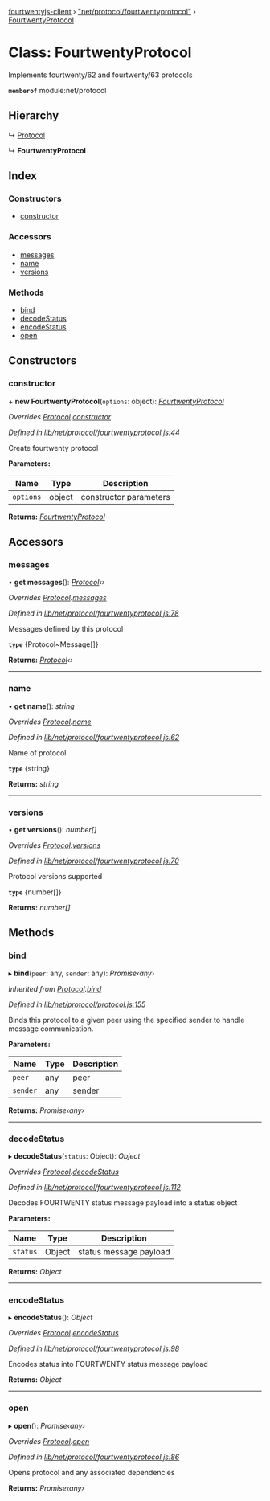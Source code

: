 [fourtwentyjs-client](../README.md) › ["net/protocol/fourtwentyprotocol"](../modules/_net_protocol_fourtwentyprotocol_.md) › [FourtwentyProtocol](_net_protocol_fourtwentyprotocol_.fourtwentyprotocol.md)

# Class: FourtwentyProtocol

Implements fourtwenty/62 and fourtwenty/63 protocols

**`memberof`** module:net/protocol

## Hierarchy

  ↳ [Protocol](_net_protocol_protocol_.protocol.md)

  ↳ **FourtwentyProtocol**

## Index

### Constructors

* [constructor](_net_protocol_fourtwentyprotocol_.fourtwentyprotocol.md#constructor)

### Accessors

* [messages](_net_protocol_fourtwentyprotocol_.fourtwentyprotocol.md#messages)
* [name](_net_protocol_fourtwentyprotocol_.fourtwentyprotocol.md#name)
* [versions](_net_protocol_fourtwentyprotocol_.fourtwentyprotocol.md#versions)

### Methods

* [bind](_net_protocol_fourtwentyprotocol_.fourtwentyprotocol.md#bind)
* [decodeStatus](_net_protocol_fourtwentyprotocol_.fourtwentyprotocol.md#decodestatus)
* [encodeStatus](_net_protocol_fourtwentyprotocol_.fourtwentyprotocol.md#encodestatus)
* [open](_net_protocol_fourtwentyprotocol_.fourtwentyprotocol.md#open)

## Constructors

###  constructor

\+ **new FourtwentyProtocol**(`options`: object): *[FourtwentyProtocol](_net_protocol_fourtwentyprotocol_.fourtwentyprotocol.md)*

*Overrides [Protocol](_net_protocol_protocol_.protocol.md).[constructor](_net_protocol_protocol_.protocol.md#constructor)*

*Defined in [lib/net/protocol/fourtwentyprotocol.js:44](https://github.com/420integrated/fourtwentyjs-client/blob/master/lib/net/protocol/fourtwentyprotocol.js#L44)*

Create fourtwenty protocol

**Parameters:**

Name | Type | Description |
------ | ------ | ------ |
`options` | object | constructor parameters |

**Returns:** *[FourtwentyProtocol](_net_protocol_fourtwentyprotocol_.fourtwentyprotocol.md)*

## Accessors

###  messages

• **get messages**(): *[Protocol](_net_protocol_protocol_.protocol.md)‹›*

*Overrides [Protocol](_net_protocol_protocol_.protocol.md).[messages](_net_protocol_protocol_.protocol.md#messages)*

*Defined in [lib/net/protocol/fourtwentyprotocol.js:78](https://github.com/420integrated/fourtwentyjs-client/blob/master/lib/net/protocol/fourtwentyprotocol.js#L78)*

Messages defined by this protocol

**`type`** {Protocol~Message[]}

**Returns:** *[Protocol](_net_protocol_protocol_.protocol.md)‹›*

___

###  name

• **get name**(): *string*

*Overrides [Protocol](_net_protocol_protocol_.protocol.md).[name](_net_protocol_protocol_.protocol.md#name)*

*Defined in [lib/net/protocol/fourtwentyprotocol.js:62](https://github.com/420integrated/fourtwentyjs-client/blob/master/lib/net/protocol/fourtwentyprotocol.js#L62)*

Name of protocol

**`type`** {string}

**Returns:** *string*

___

###  versions

• **get versions**(): *number[]*

*Overrides [Protocol](_net_protocol_protocol_.protocol.md).[versions](_net_protocol_protocol_.protocol.md#versions)*

*Defined in [lib/net/protocol/fourtwentyprotocol.js:70](https://github.com/420integrated/fourtwentyjs-client/blob/master/lib/net/protocol/fourtwentyprotocol.js#L70)*

Protocol versions supported

**`type`** {number[]}

**Returns:** *number[]*

## Methods

###  bind

▸ **bind**(`peer`: any, `sender`: any): *Promise‹any›*

*Inherited from [Protocol](_net_protocol_protocol_.protocol.md).[bind](_net_protocol_protocol_.protocol.md#bind)*

*Defined in [lib/net/protocol/protocol.js:155](https://github.com/420integrated/fourtwentyjs-client/blob/master/lib/net/protocol/protocol.js#L155)*

Binds this protocol to a given peer using the specified sender to handle
message communication.

**Parameters:**

Name | Type | Description |
------ | ------ | ------ |
`peer` | any | peer |
`sender` | any | sender |

**Returns:** *Promise‹any›*

___

###  decodeStatus

▸ **decodeStatus**(`status`: Object): *Object*

*Overrides [Protocol](_net_protocol_protocol_.protocol.md).[decodeStatus](_net_protocol_protocol_.protocol.md#decodestatus)*

*Defined in [lib/net/protocol/fourtwentyprotocol.js:112](https://github.com/420integrated/fourtwentyjs-client/blob/master/lib/net/protocol/fourtwentyprotocol.js#L112)*

Decodes FOURTWENTY status message payload into a status object

**Parameters:**

Name | Type | Description |
------ | ------ | ------ |
`status` | Object | status message payload |

**Returns:** *Object*

___

###  encodeStatus

▸ **encodeStatus**(): *Object*

*Overrides [Protocol](_net_protocol_protocol_.protocol.md).[encodeStatus](_net_protocol_protocol_.protocol.md#encodestatus)*

*Defined in [lib/net/protocol/fourtwentyprotocol.js:98](https://github.com/420integrated/fourtwentyjs-client/blob/master/lib/net/protocol/fourtwentyprotocol.js#L98)*

Encodes status into FOURTWENTY status message payload

**Returns:** *Object*

___

###  open

▸ **open**(): *Promise‹any›*

*Overrides [Protocol](_net_protocol_protocol_.protocol.md).[open](_net_protocol_protocol_.protocol.md#open)*

*Defined in [lib/net/protocol/fourtwentyprotocol.js:86](https://github.com/420integrated/fourtwentyjs-client/blob/master/lib/net/protocol/fourtwentyprotocol.js#L86)*

Opens protocol and any associated dependencies

**Returns:** *Promise‹any›*
